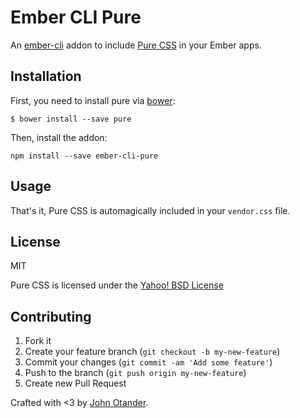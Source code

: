 # Ember CLI Pure

An [ember-cli](http://ember-cli.com) addon to include [Pure CSS](http://purecss.io) in your Ember apps.

## Installation

First, you need to install pure via [bower](http://bower.io):

```
$ bower install --save pure
```

Then, install the addon:

```
npm install --save ember-cli-pure
```

## Usage

That's it, Pure CSS is automagically included in your `vendor.css` file.

## License

MIT

Pure CSS is licensed under the [Yahoo! BSD License](https://github.com/yahoo/pure/blob/master/LICENSE.md)

## Contributing

1. Fork it
2. Create your feature branch (`git checkout -b my-new-feature`)
3. Commit your changes (`git commit -am 'Add some feature'`)
4. Push to the branch (`git push origin my-new-feature`)
5. Create new Pull Request

Crafted with <3 by [John Otander](http://johnotander.com).
